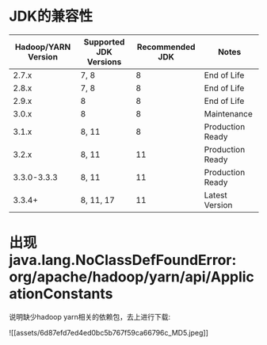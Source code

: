 # JDK的兼容性

| Hadoop/YARN Version | Supported JDK Versions | Recommended JDK | Notes            |
| ------------------- | ---------------------- | --------------- | ---------------- |
| 2.7.x               | 7, 8                   | 8               | End of Life      |
| 2.8.x               | 7, 8                   | 8               | End of Life      |
| 2.9.x               | 8                      | 8               | End of Life      |
| 3.0.x               | 8                      | 8               | Maintenance      |
| 3.1.x               | 8, 11                  | 8               | Production Ready |
| 3.2.x               | 8, 11                  | 11              | Production Ready |
| 3.3.0-3.3.3         | 8, 11                  | 11              | Production Ready |
| 3.3.4+              | 8, 11, 17              | 11              | Latest Version   |

# 出现java.lang.NoClassDefFoundError: org/apache/hadoop/yarn/api/ApplicationConstants

说明缺少hadoop yarn相关的依赖包，去上进行下载:

![[assets/6d87efd7ed4ed0bc5b767f59ca66796c_MD5.jpeg]]

